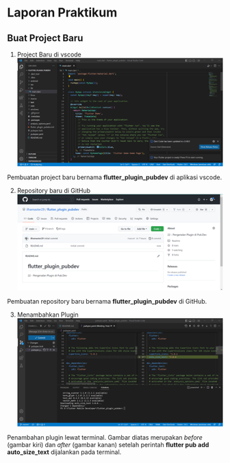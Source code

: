 # Laporan Praktikum

## Buat Project Baru

1. Project Baru di vscode
![Screenshot](images/projectbaru_flutter.png)

Pembuatan project baru bernama **flutter_plugin_pubdev** di aplikasi vscode.

2. Repository baru di GitHub
![Screenshot](images/repository_pluginpubdev.png)

Pembuatan repository baru bernama **flutter_plugin_pubdev** di GitHub.

3. Menambahkan Plugin
![Screenshot](images/auto_size_text.png)

Penambahan plugin lewat terminal. Gambar diatas merupakan *before* (gambar kiri) dan *after* (gambar kanan) setelah perintah **flutter pub add auto_size_text** dijalankan pada terminal.
